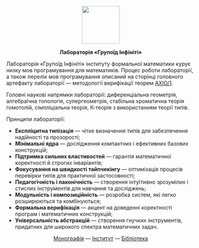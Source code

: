 <p align="center">
<picture>
<source media="(prefers-color-scheme: dark)" srcset="https://avatars.githubusercontent.com/u/17128096?s=400&u=66a63d4cdd9625b2b4b37d724cc00fe6401e5bd8&v=4">
<img src="https://avatars.githubusercontent.com/u/17128096?s=400&u=66a63d4cdd9625b2b4b37d724cc00fe6401e5bd8&v=4" width=100 lt="N2O.DEV">
</picture>
</p>

<p align="center"><strong>Лабораторія «Групоїд Інфініті»</strong></p>

<p>Лабораторія «Групоїд Інфініті»</strong> інституту формальної математики курує низку мов програмування для математиків.
   Процес роботи лабораторії, а також перелік мов програмування описаний на сторінці головного артефакту лабораторії &mdash; методології
   верифікації теорем <a href="https://axio.groupoid.space">AXIO/1</a>.</p>

<p>Головні наукові напрямки лабораторії: диференціальна геометрія, алгебраїчна топологія, супергеометрія,
   стабільна хроматична теорія гомотопій, сімпліціальна теорія, К-теорія з використанням теорії типів.</p>

<p>Принципи лабораторії:</p>

<ul><li><b>Експліцитна типізація</b> — чітке визначення типів для забезпечення надійності та прозорості;</li>
    <li><b>Мінімальні ядра</b> — дослідження компактних і ефективних базових конструкцій;</li>
    <li><b>Підтримка сильних властивостей</b> — гарантія математичної коректності й строгих інваріантів;</li>
    <li><b>Фокусування на швидкості тайпчекінгу</b> — оптимізація процесів перевірки типів для практичної застосовності;</li>
    <li><b>Педагогічність і лаконічність</b> — створення інтуїтивно зрозумілих і стислих інструментів для навчання та досліджень;</li>
    <li><b>Модульність і композиційність</b> — розробка систем, які легко розширюються та комбінуються;</li>
    <li><b>Формальна верифікація</b> — акцент на доведенні коректності програм і математичних конструкцій;</li>
    <li><b>Універсальність абстракцій</b> — створення гнучких інструментів, придатних для широкого спектра математичних задач.</li>
</ul>

<p align="center">
<a href="https://axio.groupoid.space/">Монографія</a> —
<a href="https://groupoid.space/institute/index.htm">Інститут</a> —
<a href="https://anders.groupoid.space/lib/">Бібліотека</a>
</p>

